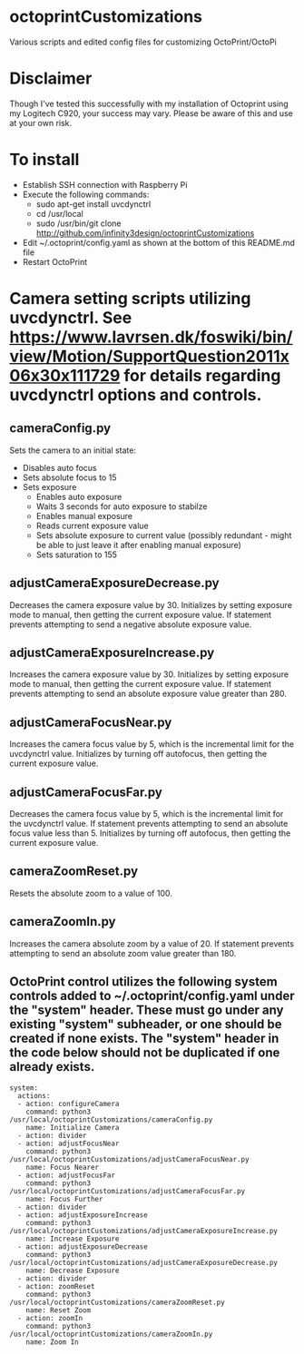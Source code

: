 # octoprintCustomizations
Various scripts and edited config files for customizing OctoPrint/OctoPi

# Disclaimer
Though I've tested this successfully with my installation of Octoprint using my Logitech C920, your success may vary. Please be aware of this and use at your own risk.

# To install
- Establish SSH connection with Raspberry Pi
- Execute the following commands:
  - sudo apt-get install uvcdynctrl
  - cd /usr/local
  - sudo /usr/bin/git clone http://github.com/infinity3design/octoprintCustomizations
- Edit ~/.octoprint/config.yaml as shown at the bottom of this README.md file
- Restart OctoPrint
# Camera setting scripts utilizing uvcdynctrl. See https://www.lavrsen.dk/foswiki/bin/view/Motion/SupportQuestion2011x06x30x111729 for details regarding uvcdynctrl options and controls.
## cameraConfig.py
Sets the camera to an initial state:
- Disables auto focus
- Sets absolute focus to 15
- Sets exposure
  - Enables auto exposure
  - Waits 3 seconds for auto exposure to stabilze
  - Enables manual exposure
  - Reads current exposure value 
  - Sets absolute exposure to current value (possibly redundant - might be able to just leave it after enabling manual exposure)
  - Sets saturation to 155
## adjustCameraExposureDecrease.py
Decreases the camera exposure value by 30. Initializes by setting exposure mode to manual, then getting the current exposure value. If statement prevents attempting to send a negative absolute exposure value.
## adjustCameraExposureIncrease.py
Increases the camera exposure value by 30. Initializes by setting exposure mode to manual, then getting the current exposure value. If statement prevents attempting to send an absolute exposure value greater than 280.
## adjustCameraFocusNear.py
Increases the camera focus value by 5, which is the incremental limit for the uvcdynctrl value. Initializes by turning off autofocus, then getting the current exposure value.
## adjustCameraFocusFar.py
Decreases the camera focus value by 5, which is the incremental limit for the uvcdynctrl value. If statement prevents attempting to send an absolute focus value less than 5. Initializes by turning off autofocus, then getting the current exposure value.
## cameraZoomReset.py
Resets the absolute zoom to a value of 100.
## cameraZoomIn.py
Increases the camera absolute zoom by a value of 20. If statement prevents attempting to send an absolute zoom value greater than 180.
## OctoPrint control utilizes the following system controls added to ~/.octoprint/config.yaml under the "system" header. These must go under any existing "system" subheader, or one should be created if none exists. The "system" header in the code below should not be duplicated if one already exists.
```
system:
  actions:
  - action: configureCamera
    command: python3 /usr/local/octoprintCustomizations/cameraConfig.py
    name: Initialize Camera
  - action: divider
  - action: adjustFocusNear
    command: python3 /usr/local/octoprintCustomizations/adjustCameraFocusNear.py
    name: Focus Nearer
  - action: adjustFocusFar
    command: python3 /usr/local/octoprintCustomizations/adjustCameraFocusFar.py
    name: Focus Further
  - action: divider
  - action: adjustExposureIncrease
    command: python3 /usr/local/octoprintCustomizations/adjustCameraExposureIncrease.py
    name: Increase Exposure
  - action: adjustExposureDecrease
    command: python3 /usr/local/octoprintCustomizations/adjustCameraExposureDecrease.py
    name: Decrease Exposure
  - action: divider
  - action: zoomReset
    command: python3 /usr/local/octoprintCustomizations/cameraZoomReset.py
    name: Reset Zoom
  - action: zoomIn
    command: python3 /usr/local/octoprintCustomizations/cameraZoomIn.py
    name: Zoom In
```

